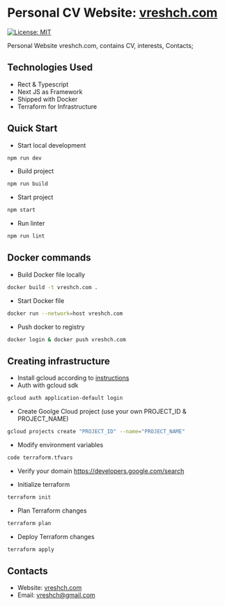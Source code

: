# Personal CV Website: [vreshch.com](http://vreshch.com)

[![License: MIT](https://img.shields.io/badge/License-MIT-gren.svg)](https://opensource.org/licenses/MIT)

Personal Website vreshch.com, contains CV, interests, Contacts;

## Technologies Used
* Rect & Typescript
* Next JS as Framework
* Shipped with Docker
* Terraform for Infrastructure

## Quick Start
* Start local development
```bash
npm run dev
```
* Build project
```bash
npm run build
```
* Start project
```bash
npm start
```
* Run linter
```bash
npm run lint
```

## Docker commands
* Build Docker file locally
```bash
docker build -t vreshch.com .
```
* Start Docker file
```bash
docker run --network=host vreshch.com
```
* Push docker to registry
```bash
docker login & docker push vreshch.com
```
## Creating infrastructure
* Install gcloud according to [instructions](https://cloud.google.com/sdk/docs/install)
* Auth with gcloud sdk
```bash
gcloud auth application-default login
```
* Create Goolge Cloud project (use your own PROJECT_ID & PROJECT_NAME)
```bash
gcloud projects create "PROJECT_ID" --name="PROJECT_NAME"
```
* Modify environment variables
```bash
code terraform.tfvars
```
* Verify your domain
https://developers.google.com/search

* Initialize terraform
```bash
terraform init
```
* Plan Terraform changes
```bash
terraform plan
```
* Deploy Terraform changes
```bash
terraform apply
```

## Contacts
* Website: [vreshch.com](http://vreshch.com)
* Email: vreshch@gmail.com
